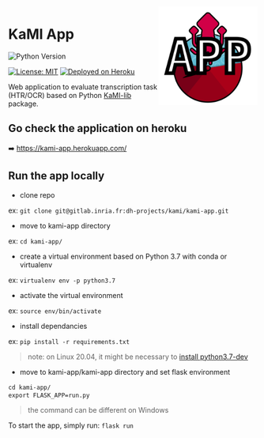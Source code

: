 
<img src="docs/static/kamiapp_logo.png" width="200" align="right">

KaMI App
=====

![Python Version](https://img.shields.io/badge/Python-%3E%3D%203.7-%2313aab7)

[![License: MIT](https://img.shields.io/badge/License-MIT-yellow.svg)](https://opensource.org/licenses/MIT) [![Deployed on Heroku](https://img.shields.io/badge/deployed%20on-heroku-%23664986)](https://kami-app.herokuapp.com/) 

Web application to evaluate transcription task (HTR/OCR) based on Python [KaMI-lib](https://github.com/KaMI-tools-project/KaMi-lib) package.

## Go check the application on heroku

➡️ https://kami-app.herokuapp.com/

## Run the app locally

- clone repo

ex: `git clone git@gitlab.inria.fr:dh-projects/kami/kami-app.git`

- move to kami-app directory

ex: `cd kami-app/`

- create a virtual environment based on Python 3.7 with conda or virtualenv

ex: `virtualenv env -p python3.7`

- activate the virtual environment

ex: `source env/bin/activate`

- install dependancies

ex: `pip install -r requirements.txt`

> note: on Linux 20.04, it might be necessary to [install python3.7-dev](https://stackoverflow.com/questions/32595050/sudo-pip-install-python-levenshtein-failed-with-error-code-1)

- move to kami-app/kami-app directory and set flask environment

```
cd kami-app/
export FLASK_APP=run.py
```

> the command can be different on Windows


To start the app, simply run: `flask run`


